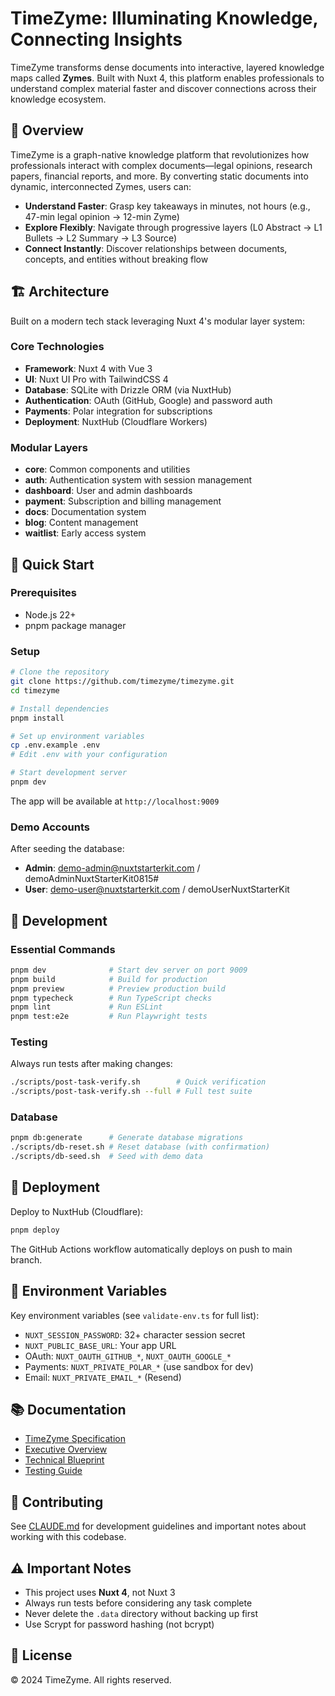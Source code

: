 # TimeZyme: Illuminating Knowledge, Connecting Insights

TimeZyme transforms dense documents into interactive, layered knowledge maps called **Zymes**. Built with Nuxt 4, this platform enables professionals to understand complex material faster and discover connections across their knowledge ecosystem.

## 🚀 Overview

TimeZyme is a graph-native knowledge platform that revolutionizes how professionals interact with complex documents—legal opinions, research papers, financial reports, and more. By converting static documents into dynamic, interconnected Zymes, users can:

- **Understand Faster**: Grasp key takeaways in minutes, not hours (e.g., 47-min legal opinion → 12-min Zyme)
- **Explore Flexibly**: Navigate through progressive layers (L0 Abstract → L1 Bullets → L2 Summary → L3 Source)
- **Connect Instantly**: Discover relationships between documents, concepts, and entities without breaking flow

## 🏗️ Architecture

Built on a modern tech stack leveraging Nuxt 4's modular layer system:

### Core Technologies
- **Framework**: Nuxt 4 with Vue 3
- **UI**: Nuxt UI Pro with TailwindCSS 4
- **Database**: SQLite with Drizzle ORM (via NuxtHub)
- **Authentication**: OAuth (GitHub, Google) and password auth
- **Payments**: Polar integration for subscriptions
- **Deployment**: NuxtHub (Cloudflare Workers)

### Modular Layers
- **core**: Common components and utilities
- **auth**: Authentication system with session management
- **dashboard**: User and admin dashboards
- **payment**: Subscription and billing management
- **docs**: Documentation system
- **blog**: Content management
- **waitlist**: Early access system

## 🚀 Quick Start

### Prerequisites
- Node.js 22+
- pnpm package manager

### Setup
```bash
# Clone the repository
git clone https://github.com/timezyme/timezyme.git
cd timezyme

# Install dependencies
pnpm install

# Set up environment variables
cp .env.example .env
# Edit .env with your configuration

# Start development server
pnpm dev
```

The app will be available at `http://localhost:9009`

### Demo Accounts
After seeding the database:
- **Admin**: demo-admin@nuxtstarterkit.com / demoAdminNuxtStarterKit0815#
- **User**: demo-user@nuxtstarterkit.com / demoUserNuxtStarterKit

## 🧪 Development

### Essential Commands
```bash
pnpm dev              # Start dev server on port 9009
pnpm build            # Build for production
pnpm preview          # Preview production build
pnpm typecheck        # Run TypeScript checks
pnpm lint             # Run ESLint
pnpm test:e2e         # Run Playwright tests
```

### Testing
Always run tests after making changes:
```bash
./scripts/post-task-verify.sh        # Quick verification
./scripts/post-task-verify.sh --full # Full test suite
```

### Database
```bash
pnpm db:generate      # Generate database migrations
./scripts/db-reset.sh # Reset database (with confirmation)
./scripts/db-seed.sh  # Seed with demo data
```

## 🚀 Deployment

Deploy to NuxtHub (Cloudflare):
```bash
pnpm deploy
```

The GitHub Actions workflow automatically deploys on push to main branch.

## 🔐 Environment Variables

Key environment variables (see `validate-env.ts` for full list):
- `NUXT_SESSION_PASSWORD`: 32+ character session secret
- `NUXT_PUBLIC_BASE_URL`: Your app URL
- OAuth: `NUXT_OAUTH_GITHUB_*`, `NUXT_OAUTH_GOOGLE_*`
- Payments: `NUXT_PRIVATE_POLAR_*` (use sandbox for dev)
- Email: `NUXT_PRIVATE_EMAIL_*` (Resend)

## 📚 Documentation

- [TimeZyme Specification](docs/TimeZyme-specification.md)
- [Executive Overview](docs/TimeZyme-executive.md)
- [Technical Blueprint](docs/TimeZyme-blueprint.md)
- [Testing Guide](docs/testing/testing-guide.md)

## 🤝 Contributing

See [CLAUDE.md](CLAUDE.md) for development guidelines and important notes about working with this codebase.

## ⚠️ Important Notes

- This project uses **Nuxt 4**, not Nuxt 3
- Always run tests before considering any task complete
- Never delete the `.data` directory without backing up first
- Use Scrypt for password hashing (not bcrypt)

## 📝 License

© 2024 TimeZyme. All rights reserved.